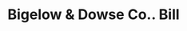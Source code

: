 ---
doi: 10.7916/D8WM2RDJ
date_other: '1890'
date_other_textual: 1890-1899
form: printed ephemera
genre:
- Invoices
name:
- Bigelow & Dowse Co.
object_in_context_url: https://biggert.cul.columbia.edu/items/view/ave_biggert_00331
subject_hierarchical_geographic:
- Boston, Massachusetts, United States
subject_name:
- Bigelow & Dowse Co.
title: Bigelow & Dowse Co.. Bill
sort_title: Bigelow & Dowse Co.. Bill
call_number: ave_biggert_00331
coordinates:
- 42.35805555555556,-71.06361111111111
pid: ave_biggert_00331
identifiers: ave_biggert_00331
canvas_id: ldpd:395605
permalink: "/items/ave_biggert_00331/"
layout: iiif-image-page
---